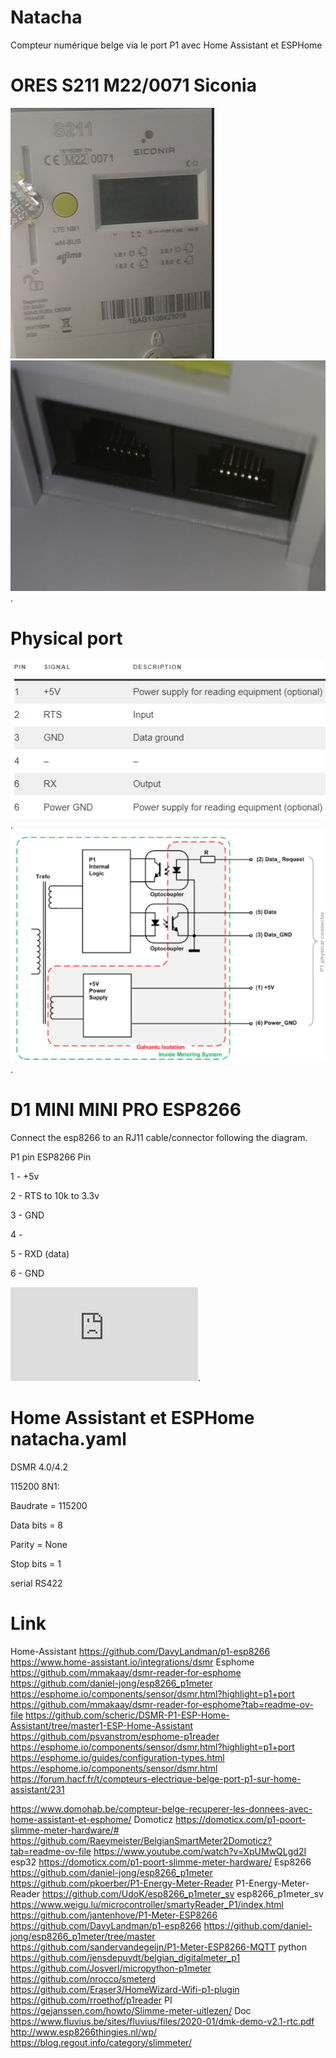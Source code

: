 # Natacha
Compteur numérique belge via le port P1 avec Home Assistant et ESPHome

# ORES S211 M22/0071 Siconia
![Cover](https://github.com/rserroyen/Natacha/blob/main/img/Ores_1.png)
![Cover](https://github.com/rserroyen/Natacha/blob/main/img/Ores_2_pin.png).

# Physical port
![Cover](https://github.com/rserroyen/Natacha/blob/main/img/Physical_port_pinout.png).
![Cover](https://github.com/rserroyen/Natacha/blob/main/img/Physical_port.png).

# D1 MINI MINI PRO ESP8266
Connect the esp8266 to an RJ11 cable/connector following the diagram.

P1 pin	ESP8266 Pin

1 - +5v

2 - RTS	to 10k to 3.3v

3 - GND	

4 -	

5 - RXD (data)

6 - GND

![Cover](https://github.com/rserroyen/Natacha/blob/main/img/Schematic_Natacha-P1-Home-Assistant_2024-03-28.pdf).

# Home Assistant et ESPHome natacha.yaml
DSMR 4.0/4.2

115200 8N1:

Baudrate = 115200

Data bits = 8

Parity = None

Stop bits = 1

serial RS422


# Link
Home-Assistant
https://github.com/DavyLandman/p1-esp8266
https://www.home-assistant.io/integrations/dsmr
Esphome
https://github.com/mmakaay/dsmr-reader-for-esphome
https://github.com/daniel-jong/esp8266_p1meter
https://esphome.io/components/sensor/dsmr.html?highlight=p1+port
https://github.com/mmakaay/dsmr-reader-for-esphome?tab=readme-ov-file
https://github.com/scheric/DSMR-P1-ESP-Home-Assistant/tree/master1-ESP-Home-Assistant
https://github.com/psvanstrom/esphome-p1reader
https://esphome.io/components/sensor/dsmr.html?highlight=p1+port
https://esphome.io/guides/configuration-types.html
https://esphome.io/components/sensor/dsmr.html
https://forum.hacf.fr/t/compteurs-electrique-belge-port-p1-sur-home-assistant/231

https://www.domohab.be/compteur-belge-recuperer-les-donnees-avec-home-assistant-et-esphome/
Domoticz
https://domoticx.com/p1-poort-slimme-meter-hardware/#
https://github.com/Raeymeister/BelgianSmartMeter2Domoticz?tab=readme-ov-file
https://www.youtube.com/watch?v=XpUMwQLgd2I
esp32
https://domoticx.com/p1-poort-slimme-meter-hardware/
Esp8266
https://github.com/daniel-jong/esp8266_p1meter
https://github.com/pkoerber/P1-Energy-Meter-Reader  P1-Energy-Meter-Reader 
https://github.com/UdoK/esp8266_p1meter_sv esp8266_p1meter_sv
https://www.weigu.lu/microcontroller/smartyReader_P1/index.html
https://github.com/jantenhove/P1-Meter-ESP8266
https://github.com/DavyLandman/p1-esp8266
https://github.com/daniel-jong/esp8266_p1meter/tree/master
https://github.com/sandervandegeijn/P1-Meter-ESP8266-MQTT
python
https://github.com/jensdepuydt/belgian_digitalmeter_p1
https://github.com/Josverl/micropython-p1meter
https://github.com/nrocco/smeterd
https://github.com/Eraser3/HomeWizard-Wifi-p1-plugin
https://github.com/rroethof/p1reader
PI
https://gejanssen.com/howto/Slimme-meter-uitlezen/
Doc
https://www.fluvius.be/sites/fluvius/files/2020-01/dmk-demo-v2.1-rtc.pdf
http://www.esp8266thingies.nl/wp/
https://blog.regout.info/category/slimmeter/



